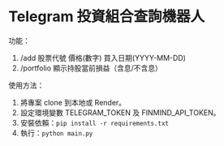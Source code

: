 # Telegram 投資組合查詢機器人

功能：
1. /add 股票代號 價格(數字) 買入日期(YYYY-MM-DD)
2. /portfolio 顯示持股當前損益（含息/不含息）

使用方法：
1. 將專案 clone 到本地或 Render。
2. 設定環境變數 TELEGRAM_TOKEN 及 FINMIND_API_TOKEN。
3. 安裝依賴：`pip install -r requirements.txt`
4. 執行：`python main.py`
